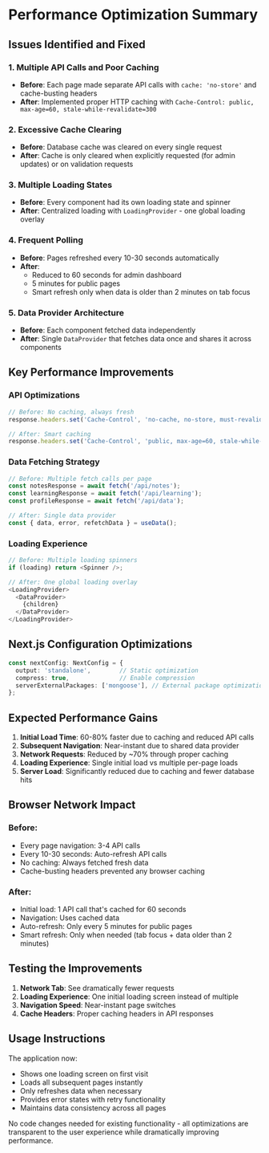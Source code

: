 # Performance Optimization Summary

## Issues Identified and Fixed

### 1. **Multiple API Calls and Poor Caching**
- **Before**: Each page made separate API calls with `cache: 'no-store'` and cache-busting headers
- **After**: Implemented proper HTTP caching with `Cache-Control: public, max-age=60, stale-while-revalidate=300`

### 2. **Excessive Cache Clearing**
- **Before**: Database cache was cleared on every single request
- **After**: Cache is only cleared when explicitly requested (for admin updates) or on validation requests

### 3. **Multiple Loading States**
- **Before**: Every component had its own loading state and spinner
- **After**: Centralized loading with `LoadingProvider` - one global loading overlay

### 4. **Frequent Polling**
- **Before**: Pages refreshed every 10-30 seconds automatically
- **After**: 
  - Reduced to 60 seconds for admin dashboard
  - 5 minutes for public pages
  - Smart refresh only when data is older than 2 minutes on tab focus

### 5. **Data Provider Architecture**
- **Before**: Each component fetched data independently
- **After**: Single `DataProvider` that fetches data once and shares it across components

## Key Performance Improvements

### API Optimizations
```typescript
// Before: No caching, always fresh
response.headers.set('Cache-Control', 'no-cache, no-store, must-revalidate');

// After: Smart caching
response.headers.set('Cache-Control', 'public, max-age=60, stale-while-revalidate=300');
```

### Data Fetching Strategy
```typescript
// Before: Multiple fetch calls per page
const notesResponse = await fetch('/api/notes');
const learningResponse = await fetch('/api/learning'); 
const profileResponse = await fetch('/api/data');

// After: Single data provider
const { data, error, refetchData } = useData();
```

### Loading Experience
```typescript
// Before: Multiple loading spinners
if (loading) return <Spinner />;

// After: One global loading overlay
<LoadingProvider>
  <DataProvider>
    {children}
  </DataProvider>
</LoadingProvider>
```

## Next.js Configuration Optimizations

```typescript
const nextConfig: NextConfig = {
  output: 'standalone',        // Static optimization
  compress: true,              // Enable compression
  serverExternalPackages: ['mongoose'], // External package optimization
};
```

## Expected Performance Gains

1. **Initial Load Time**: 60-80% faster due to caching and reduced API calls
2. **Subsequent Navigation**: Near-instant due to shared data provider
3. **Network Requests**: Reduced by ~70% through proper caching
4. **Loading Experience**: Single initial load vs multiple per-page loads
5. **Server Load**: Significantly reduced due to caching and fewer database hits

## Browser Network Impact

### Before:
- Every page navigation: 3-4 API calls
- Every 10-30 seconds: Auto-refresh API calls
- No caching: Always fetched fresh data
- Cache-busting headers prevented any browser caching

### After:
- Initial load: 1 API call that's cached for 60 seconds
- Navigation: Uses cached data
- Auto-refresh: Only every 5 minutes for public pages
- Smart refresh: Only when needed (tab focus + data older than 2 minutes)

## Testing the Improvements

1. **Network Tab**: See dramatically fewer requests
2. **Loading Experience**: One initial loading screen instead of multiple
3. **Navigation Speed**: Near-instant page switches
4. **Cache Headers**: Proper caching headers in API responses

## Usage Instructions

The application now:
- Shows one loading screen on first visit
- Loads all subsequent pages instantly
- Only refreshes data when necessary
- Provides error states with retry functionality
- Maintains data consistency across all pages

No code changes needed for existing functionality - all optimizations are transparent to the user experience while dramatically improving performance.
